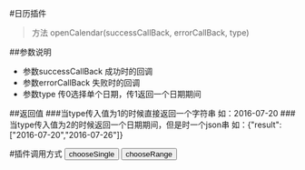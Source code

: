 #日历插件

>方法 openCalendar(successCallBack, errorCallBack, type)

##参数说明

* 参数successCallBack  成功时的回调
* 参数errorCallBack  失败时的回调
* 参数type 传0选择单个日期，传1返回一个日期期间

##返回值
###当type传入值为1的时候直接返回一个字符串 如：2016-07-20
###当type传入值为2的时候返回一个日期期间，但是时一个json串 如：{"result":["2016-07-20","2016-07-26"]}

#插件调用方式
  <button onclick="HmsCalendar.openCalendar(
    				function(msg){
    					alert(msg);
    					},
    					function(msg){
    					alert(msg);
    					},0)">chooseSingle</button>
    	<button onclick="HmsCalendar.openCalendar(
    				function(msg){
    					alert(msg);
    					},
    					function(msg){
    					alert(msg);
    					},1)">chooseRange</button>
